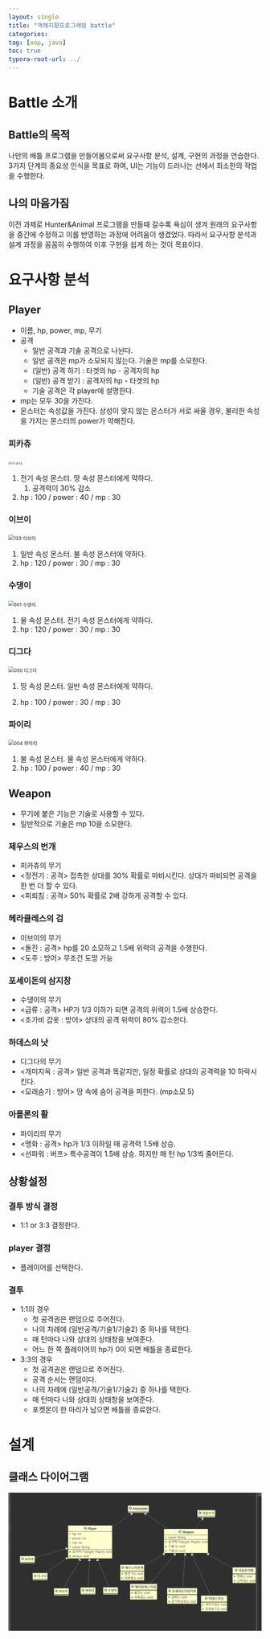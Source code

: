 ```yaml
---
layout: single
title: "객체지향프로그래밍 battle"
categories: 
tag: [oop, java]
toc: true
typora-root-url: ../
---
```


# Battle 소개

## Battle의 목적

나만의 배틀 프로그램을 만들어봄으로써 요구사항 분석, 설계, 구현의 과정을 연습한다. 3가지 단계의 중요성 인식을 목표로 하여, UI는 기능이 드러나는 선에서 최소한의 작업을 수행한다.



## 나의 마음가짐

이전 과제로 Hunter&Animal 프로그램을 만들때 갈수록 욕심이 생겨 원래의 요구사항을 중간에 수정하고 이를 반영하는 과정에 어려움이 생겼었다. 따라서 요구사항 분석과 설계 과정을 꼼꼼히 수행하여 이후 구현을 쉽게 하는 것이 목표이다.



# 요구사항 분석

## Player

- 이름, hp, power, mp, 무기
- 공격
  - 일반 공격과 기술 공격으로 나뉜다.
  - 일반 공격은 mp가 소모되지 않는다. 기술은 mp를 소모한다.
  - (일반) 공격 하기 : 타겟의 hp - 공격자의 hp
  - (일반) 공격 받기 : 공격자의 hp - 타겟의 hp
  - 기술 공격은 각 player에 설명한다.
- mp는 모두 30을 가진다.
- 몬스터는 속성값을 가진다. 상성이 맞지 않는 몬스터가 서로 싸울 경우, 불리한 속성을 가지는 몬스터의 power가 약해진다.



### 피카츄

<img src="https://i.namu.wiki/i/xwQbg0NjlN4bkskppVxpMIMruQaKVVU0X2J5-TFC3i6J5nA803zigFvfCXpoy34hQrFi80YIDJfWMu44XDolYZuEzKmyDXoZLe8QP57r2c31AA2hx6kIBwdDT0aKYhywyZzv2IO3eiZXAnYOKRyWRg.webp" alt="025 피카츄" style="zoom: 33%;" />

1. 전기 속성 몬스터. 땅 속성 몬스터에게 약하다.
   1. 공격력이 30% 감소
2. hp : 100 / power : 40 / mp : 30



### 이브이

<img src="https://i.namu.wiki/i/cbnKZOJUy8cvdgL1eGcEqxhsuiwC_OBNk-eaIAQnrtCVnaaHBnbBQfvCz7vrg-eI4pI61A61wzmr6a7lSVoTjOKmNfABMjTS_Nnnkz4SkI6B2Zcfw8WjjKU-4zYC9tX8Drxb5fm1XsIZDLvXMMzNgA.webp" alt="133 이브이" style="zoom: 67%;" />

1. 일반 속성 몬스터. 불 속성 몬스터에 약하다.
2. hp : 120 / power : 30 / mp : 30



### 수댕이 

<img src="https://i.namu.wiki/i/IQSbPuxLK3n5k0aKJtbfW-VAvxXboC7Mmuqil8KkrH1NxdZsFJVRSyYOEQsmuH4yiqLfRxMxANPubmhOsOmE9pB0OZlrNNW0jtnsZAZTW-VhSmX12JzeQzpofCMseaBmJt7FGMh9HEq4rMotyYT4eA.webp" alt="501 수댕이" style="zoom:67%;" />

1. 물 속성 몬스터. 전기 속성 몬스터에게 약하다.
2. hp : 120 / power : 30 / mp : 30



### 디그다

<img src="https://i.namu.wiki/i/8BMmWEtFWGt683FyHOMye0nljo5d1OOftbcTZuZb4NvaoI6dW3nRp5fj_h5zqrH0T2EUwGIHl4XOsOwLrXA-YlUatXPs2hDOLtnZfgbOIg1VkmKhm4OpTBj8xxErYmIrhP8SaorP8l010AfvU1h_nA.webp" alt="050 디그다" style="zoom:67%;" />

1. 땅 속성 몬스터. 일반 속성 몬스터에게 약하다.

2. hp : 100 / power : 30 / mp : 30

### 파이리

<img src="https://i.namu.wiki/i/qHxI_43t1FLdca3vUWC3IdgysV8aHECtT25imrS-fFkR5lKH8HMpXbPi1PNOztO74BRQVZuY99lwKpJt-NWrmSMM4tGHairaXfe4ve5aWG2Wl7IiN0pEmjleeF0B_VRucIyk1HSOBeoqycCz64O9AA.webp" alt="004 파이리" style="zoom:67%;" />

1. 불 속성 몬스터. 물 속성 몬스터에게 약하다.
2. hp : 100 / power : 40 / mp : 30



## Weapon

- 무기에 붙은 기능은 기술로 사용할 수 있다. 
- 일반적으로 기술은 mp 10을 소모한다.

### 제우스의 번개

- 피카츄의 무기
- <정전기 : 공격> 접촉한 상대를 30% 확률로 마비시킨다. 상대가 마비되면 공격을 한 번 더 할 수 있다.
- <피뢰침 : 공격> 50% 확률로 2배 강하게 공격할 수 있다.

### 헤라클레스의 검

- 이브이의 무기
- <돌진 : 공격> hp를 20 소모하고 1.5배 위력의 공격을 수행한다.
- <도주 : 방어> 무조건 도망 가능

### 포세이돈의 삼지창

- 수댕이의 무기
- <급류 : 공격> HP가 1/3 이하가 되면 공격의 위력이 1.5배 상승한다.
- <조가비 갑옷 : 방어> 상대의 공격 위력이 80% 감소한다.

### 하데스의 낫

- 디그다의 무기
- <개미지옥 : 공격>  일반 공격과 똑같지만, 일정 확률로 상대의 공격력을 10 하락시킨다.
- <모래숨기 : 방어> 땅 속에 숨어 공격을 피한다. (mp소모 5)

### 아폴론의 활

- 파이리의 무기
- <맹화 : 공격> hp가 1/3 이하일 때 공격력 1.5배 상승.
- <선파워 : 버프> 특수공격이 1.5배 상승. 하지만 매 턴 hp 1/3씩 줄어든다. 



## 상황설정 

### 결투 방식 결정

- 1:1 or 3:3 결정한다.

### player 결정

- 플레이어를 선택한다.

### 결투

- 1:1의 경우
  - 첫 공격권은 랜덤으로 주어진다. 
  - 나의 차례에 (일반공격/기술1/기술2) 중 하나를 택한다.
  - 매 턴마다 나와 상대의 상태창을 보여준다. 
  - 어느 한 쪽 플레이어의 hp가 0이 되면 배틀을 종료한다.
- 3:3의 경우
  - 첫 공격권은 랜덤으로 주어진다. 
  - 공격 순서는 랜덤이다.
  - 나의 차례에 (일반공격/기술1/기술2) 중 하나를 택한다.
  - 매 턴마다 나와 상대의 상태창을 보여준다. 
  - 포켓몬이 한 마리가 남으면 배틀을 종료한다.



# 설계

## 클래스 다이어그램

![image-20240526204106371](/images/2024-05-26-객지프-battle-assignment/image-20240526204106371.png)